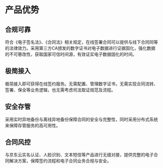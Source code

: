 # 产品优势

## 合规可靠

符合《电子签名法》、《合同法》相关规定，在线签署合同可以提供与线下合同同等的法律效力。采用第三方CA颁发的数字证书对电子数据进行证据固化，强化数据的不可篡改性，获取国家可信时间源，有效证实电子数据固化的时间。

## 极简接入

极简接入即可获得在线签约服务。无需配置、管理数字证书，无需实现合同流转、签署、保全等业务逻辑，也无需考虑司法取证规范及流程。

## 安全存管

采用实时异地备份与离线异地备份保障合同的安全与完整性，同时采用分布式系统来保障存管服务的高可用性。

## 合同风控

与京东云实名认证、人脸识别、文本短信等产品进行无缝对接，提供完整的电子合同解决方案，保障签约流程和电子合同业务合规与安全。
